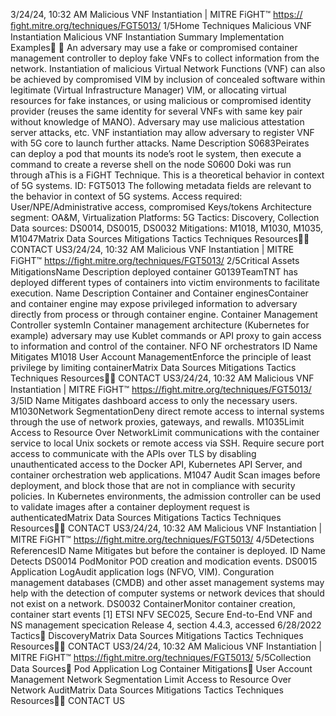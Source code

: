 3/24/24, 10:32 AM Malicious VNF Instantiation | MITRE FiGHT™
https://ﬁght.mitre.org/techniques/FGT5013/ 1/5Home Techniques Malicious VNF Instantiation
Malicious VNF Instantiation
Summary
Implementation Examples󰅂 󰅂
An adversary may use a fake or compromised container
management controller to deploy fake VNFs to collect
information from the network.
Instantiation of malicious Virtual Network Functions (VNF)
can also be achieved by compromised VIM by inclusion of
concealed software within legitimate (Virtual Infrastructure
Manager) VIM, or allocating virtual resources for fake
instances, or using malicious or compromised identity
provider (reuses the same identity for several VNFs with same
key pair without knowledge of MANO). Adversary may use
malicious attestation server attacks, etc. VNF instantiation
may allow adversary to register VNF with 5G core to launch
further attacks.
Name Description
S0683Peirates can deploy a
pod that mounts its
node’s root  le system,
then execute a
command to create a
reverse shell on the
node
S0600 Doki was run through aThis is a FiGHT Technique.
This is a theoretical behavior
in context of 5G systems.
ID: FGT5013
The following metadata
fields are relevant to the
behavior in context of 5G
systems.
Access required:
User/NPE/Administrative
access, compromised
Keys/tokens
Architecture segment:
OA&M, Virtualization
Platforms: 5G
Tactics: Discovery,
Collection
Data sources: DS0014,
DS0015, DS0032
Mitigations: M1018, M1030,
M1035, M1047Matrix Data Sources Mitigations Tactics Techniques Resources󰍝󰇙
CONTACT US3/24/24, 10:32 AM Malicious VNF Instantiation | MITRE FiGHT™
https://ﬁght.mitre.org/techniques/FGT5013/ 2/5Critical Assets
MitigationsName Description
deployed container
G0139TeamTNT has deployed
different types of
containers into victim
environments to
facilitate execution.
Name Description
Container and Container enginesContainer and container
engine may expose
privileged information
to adversary directly
from process or through
container engine.
Container Management
Controller systemIn Container
management
architecture
(Kubernetes for
example) adversary
may use Kublet
commands or API proxy
to gain access to
information and control
of the container.
NFO NF orchestrators
ID Name Mitigates
M1018 User Account
ManagementEnforce the principle of
least privilege by
limiting containerMatrix Data Sources Mitigations Tactics Techniques Resources󰍝󰇙
CONTACT US3/24/24, 10:32 AM Malicious VNF Instantiation | MITRE FiGHT™
https://ﬁght.mitre.org/techniques/FGT5013/ 3/5ID Name Mitigates
dashboard access to
only the necessary
users.
M1030Network
SegmentationDeny direct remote
access to internal
systems through the
use of network proxies,
gateways, and  rewalls.
M1035Limit Access to
Resource Over
NetworkLimit communications
with the container
service to local Unix
sockets or remote
access via SSH. Require
secure port access to
communicate with the
APIs over TLS by
disabling
unauthenticated access
to the Docker API,
Kubernetes API Server,
and container
orchestration web
applications.
M1047 Audit Scan images before
deployment, and block
those that are not in
compliance with
security policies. In
Kubernetes
environments, the
admission controller
can be used to validate
images after a
container deployment
request is authenticatedMatrix Data Sources Mitigations Tactics Techniques Resources󰍝󰇙
CONTACT US3/24/24, 10:32 AM Malicious VNF Instantiation | MITRE FiGHT™
https://ﬁght.mitre.org/techniques/FGT5013/ 4/5Detections
ReferencesID Name Mitigates
but before the container
is deployed.
ID Name Detects
DS0014 PodMonitor POD creation
and modi cation
events.
DS0015 Application LogAudit application logs
(NFVO, VIM).
Con guration
management
databases (CMDB) and
other asset
management systems
may help with the
detection of computer
systems or network
devices that should not
exist on a network.
DS0032 ContainerMonitor container
creation, container start
events
[1] ETSI NFV SEC025, Secure End-to-End VNF and NS
management speci cation Release 4, section 4.4.3, accessed
6/28/2022
Tactics󰅀
DiscoveryMatrix Data Sources Mitigations Tactics Techniques Resources󰍝󰇙
CONTACT US3/24/24, 10:32 AM Malicious VNF Instantiation | MITRE FiGHT™
https://ﬁght.mitre.org/techniques/FGT5013/ 5/5Collection
Data Sources󰅀
Pod
Application Log
Container
Mitigations󰅀
User Account Management
Network Segmentation
Limit Access to Resource Over Network
AuditMatrix Data Sources Mitigations Tactics Techniques Resources󰍝󰇙
CONTACT US